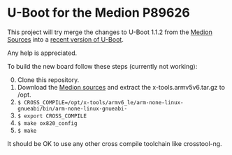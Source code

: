 U-Boot for the Medion P89626
============================

This project will try merge the changes to U-Boot 1.1.2
from the [Medion Sources][medionsources] into a [recent version
of U-Boot][ubootgit].

Any help is appreciated.

To build the new board follow these steps (currently not working):

0. Clone this repository.
1. Download the [Medion sources][medionsources] and extract the x-tools.armv5v6.tar.gz to /opt.
2. `$ CROSS_COMPILE=/opt/x-tools/armv6_le/arm-none-linux-gnueabi/bin/arm-none-linux-gnueabi-`
3. `$ export CROSS_COMPILE`
4. `$ make ox820_config`
5. `$ make`

It should be OK to use any other cross compile toolchain like crosstool-ng.

[medionsources]: http://www.medion.com/de/service/_lightbox/software_details.php?did=10636
[ubootgit]: http://git.denx.de/u-boot.git/
